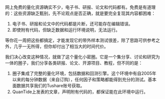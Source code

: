 网上免费的量化资源确实不少，电子书、研报、论文和代码都有。免费是有道理的：这些资源缺乏甄别，先不论观点是否正确，就是要完全复现其内容都困难：

1. 电子书、研报和论文中的代码都是片断，还可能存在编辑错误。
2. 即使附有代码，但缺乏数据和运行环境说明，无法运行。

等你花一周把这些都搞定，才能发现它的带外样本测试很差，除了思路可供参考之外，几乎一无所得，但你却付出了相当大的时间代价。

我们决心改变这种情况，就做了这个量化小密圈。它是一个集分享、讨论和研究为一体的圈子，我们分享各类研报、论文、开源项目、教程，但不同的是：

1. 圈子集成了完整的量化环境，包括数据和回测引擎。这个环境中有自2005年以来的每分钟数据（来自订购），任何因子和策略都能得到充分的测试。基本面数据共享我们的Tushare账号获取。
2. QuanTide上发表的文章，声明附有代码的，都保证能在此环境中运行。

